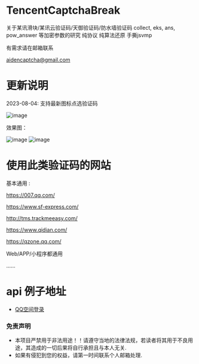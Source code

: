 # TencentCaptchaBreak
关于某讯滑块/某讯云验证码/天御验证码/防水墙验证码 collect, eks, ans, pow_answer 等加密参数的研究 纯协议 纯算法还原 手撕jsvmp

有需求请在邮箱联系

aidencaptcha@gmail.com


# 更新说明
2023-08-04: 支持最新图标点选验证码

![image](https://github.com/aiden2048/TencentCaptchaBreak/blob/main/examples/click3.png)

效果图：

![image](https://github.com/aiden2048/TencentCaptchaBreak/blob/main/examples/aExARLQE_bg.png)
![image](https://github.com/aiden2048/TencentCaptchaBreak/blob/main/examples/cxnsTxsS_bg.png)

# 使用此类验证码的网站

基本通用 :

https://007.qq.com/

https://www.sf-express.com/

http://tms.trackmeeasy.com/

https://www.qidian.com/

https://qzone.qq.com/

Web/APP/小程序都通用

......


# api 例子地址

* [QQ空间登录](https://github.com/aiden2048/QzoneLoginSpider)





### 免责声明
* 本项目严禁用于非法用途！！请遵守当地的法律法规，若读者将其用于不良用途，其造成的一切后果将自行承担且与本人无关.
* 如果有侵犯到您的权益，请第一时间联系个人邮箱处理.
